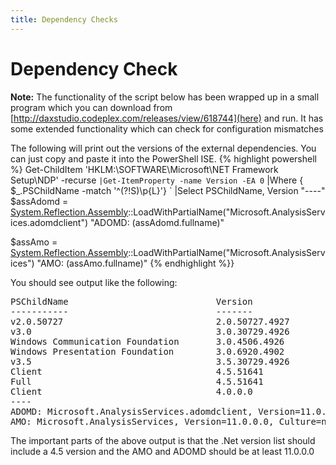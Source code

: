 ```yaml
---
title: Dependency Checks
---
```

# Dependency Check

**Note:** The functionality of the script below has been wrapped up in a small program which you can download from [http://daxstudio.codeplex.com/releases/view/618744](here) and run. It has some extended functionality which can check for configuration mismatches

The following will print out the versions of the external dependencies. You can just copy and paste it into the PowerShell ISE.
{% highlight powershell %}
Get-ChildItem 'HKLM:\SOFTWARE\Microsoft\NET Framework Setup\NDP' -recurse `
|Get-ItemProperty -name Version -EA 0 `
|Where { $_.PSChildName -match '^(?!S)\p{L}'} `
|Select PSChildName, Version
"----"
$assAdomd = [System.Reflection.Assembly](System.Reflection.Assembly)::LoadWithPartialName("Microsoft.AnalysisServices.adomdclient")
"ADOMD: $($assAdomd.fullname)"

$assAmo = [System.Reflection.Assembly](System.Reflection.Assembly)::LoadWithPartialName("Microsoft.AnalysisServices")
"AMO: $($assAmo.fullname)"
{% endhighlight %}}

You should see output like the following:
<pre>
PSChildName                            Version
-----------                            -------
v2.0.50727                             2.0.50727.4927              
v3.0                                   3.0.30729.4926
Windows Communication Foundation       3.0.4506.4926
Windows Presentation Foundation        3.0.6920.4902
v3.5                                   3.5.30729.4926
Client                                 4.5.51641
Full                                   4.5.51641
Client                                 4.0.0.0
----
ADOMD: Microsoft.AnalysisServices.adomdclient, Version=11.0.0.0, Culture=neutral, PublicKeyToken=89845dcd8080cc91
AMO: Microsoft.AnalysisServices, Version=11.0.0.0, Culture=neutral, PublicKeyToken=89845dcd8080cc91
</pre>

The important parts of the above output is that the .Net version list should include a 4.5 version and the AMO and ADOMD should be at least 11.0.0.0 